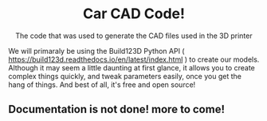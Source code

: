 <h1 style="text-align:center">Car CAD Code!</h1>
<p  style="text-align:center">The code that was used to generate the CAD files used in the 3D printer</p>

<p>We will primaraly be using the Build123D Python API ( <a href='https://build123d.readthedocs.io/en/latest/index.html' title='Build123D'>https://build123d.readthedocs.io/en/latest/index.html</a> ) to create our models.  Although it may seem a little daunting at first glance, it allows you to create complex things quickly, and tweak parameters easily, once you get the hang of things.  And best of all, it's free and open source!</p>

## Documentation is not done!  more to come!
